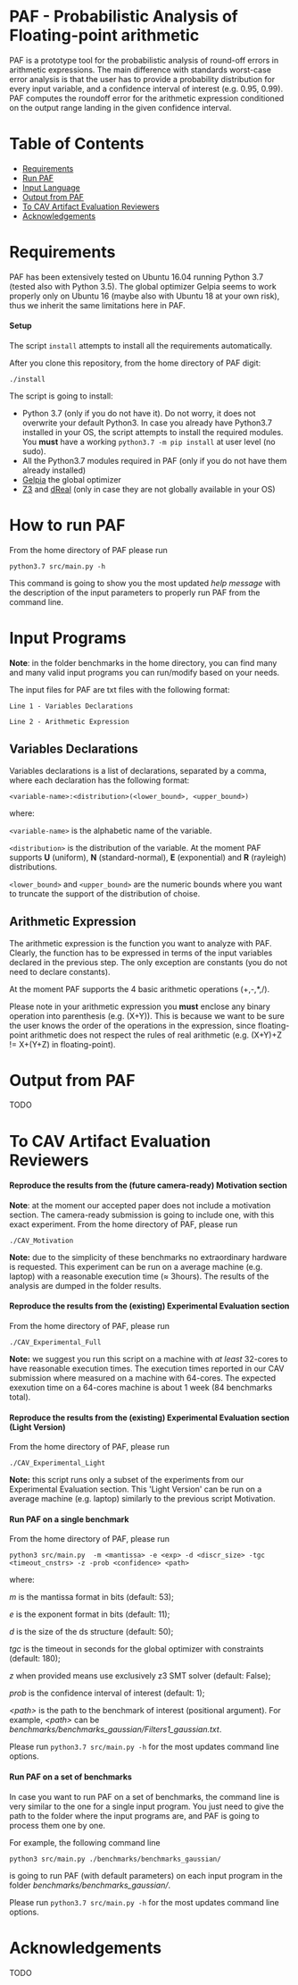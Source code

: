 # PAF - Probabilistic Analysis of Floating-point arithmetic
PAF is a prototype tool for the probabilistic analysis of round-off errors in arithmetic expressions. 
The main difference with standards worst-case error analysis is that the user has to provide 
a probability distribution for every input variable, 
and a confidence interval of interest (e.g. 0.95, 0.99). PAF computes the roundoff error for the arithmetic expression 
conditioned on the output range landing in the given confidence interval.

# Table of Contents
- [Requirements](#requirements)
- [Run PAF](#run)
- [Input Language](#input)
- [Output from PAF](#output) 
- [To CAV Artifact Evaluation Reviewers](#cav)
- [Acknowledgements](#ack)

# <a name="requirements"></a> Requirements
PAF has been extensively tested on Ubuntu 16.04 running Python 3.7 (tested also with Python 3.5).
The global optimizer Gelpia seems to work properly only on Ubuntu 16 
(maybe also with Ubuntu 18 at your own risk), thus we inherit the same limitations here in PAF.

#### Setup
The script ```install``` attempts to install all the requirements automatically.

After you clone this repository, from the home directory of PAF digit:

```./install```

The script is going to install:
* Python 3.7 (only if you do not have it). Do not worry, it does not overwrite your default Python3. In case you already have Python3.7 installed in your OS, the script attempts to install the required modules. You **must** have a working ```python3.7 -m pip install``` at user level (no sudo). 
* All the Python3.7 modules required in PAF (only if you do not have them already installed)
* [Gelpia](https://github.com/soarlab/gelpia/) the global optimizer
* [Z3](https://github.com/Z3Prover/z3) and [dReal](https://github.com/dreal/dreal4) (only in case they are not globally available in your OS)

# <a name="run"></a> How to run PAF
From the home directory of PAF please run

``` python3.7 src/main.py -h ``` 

This command is going to show you the most updated *help message* with the description of the input parameters to properly run PAF from the command line.

# <a name="input"></a> Input Programs

**Note**: in the folder benchmarks in the home directory, you can find many and many valid input programs you can run/modify based on your needs.

The input files for PAF are txt files with the following format:

``` Line 1 - Variables Declarations ``` 

``` Line 2 - Arithmetic Expression ```

## Variables Declarations

Variables declarations is a list of declarations, separated by a comma, where each declaration has the following format:

``` <variable-name>:<distribution>(<lower_bound>, <upper_bound>) ```

where:

``` <variable-name> ``` is the alphabetic name of the variable.

``` <distribution> ``` is the distribution of the variable. At the moment PAF supports **U** (uniform), **N** (standard-normal), **E** (exponential) and **R** (rayleigh) distributions.

``` <lower_bound> ``` and ```<upper_bound>``` are the numeric bounds where you want to truncate the support of the distribution of choise.

## Arithmetic Expression
The arithmetic expression is the function you want to analyze with PAF. Clearly, the function has to be expressed in terms of the input variables declared in the previous step. The only exception are constants (you do not need to declare constants). 

At the moment PAF supports the 4 basic arithmetic operations (+,-,\*,/).

Please note in your arithmetic expression you **must** enclose any binary operation into parenthesis (e.g. (X+Y)). 
This is because we want to be sure the user knows the order of the operations in the expression, since floating-point arithmetic does not respect the rules of real arithmetic (e.g. (X+Y)+Z != X+(Y+Z) in floating-point).

# <a name="output"></a> Output from PAF
TODO

# <a name="cav"></a> To CAV Artifact Evaluation Reviewers

#### Reproduce the results from the (future camera-ready) Motivation section
**Note**: at the moment our accepted paper does not include a motivation section. The camera-ready submission is going to include one, with this exact experiment.
From the home directory of PAF, please run

``` ./CAV_Motivation ```

**Note:** due to the simplicity of these benchmarks no extraordinary hardware is requested. This experiment can be run on a average machine (e.g. laptop) with a reasonable execution time (≈ 3hours). The results of the analysis are dumped in the folder results.

#### Reproduce the results from the (existing) Experimental Evaluation section
From the home directory of PAF, please run

``` ./CAV_Experimental_Full ```

**Note:** we suggest you run this script on a machine with *at least* 32-cores to have reasonable execution times. The execution times reported in our CAV submission where measured on a machine with 64-cores. The expected exexution time on a 64-cores machine is about 1 week (84 benchmarks total).

#### Reproduce the results from the (existing) Experimental Evaluation section (Light Version)
From the home directory of PAF, please run

``` ./CAV_Experimental_Light ```

**Note:** this script runs only a subset of the experiments from our Experimental Evaluation section. This 'Light Version' can be run on a average machine (e.g. laptop) similarly to the previous script Motivation.

#### Run PAF on a single benchmark

From the home directory of PAF, please run

```python3 src/main.py  -m <mantissa> -e <exp> -d <discr_size> -tgc <timeout_cnstrs> -z -prob <confidence> <path>```

where:

*m* is the mantissa format in bits (default: 53);

*e* is the exponent format in bits (default: 11);

*d* is the size of the ds structure (default: 50);

*tgc* is the timeout in seconds for the global optimizer with constraints (default: 180);

*z* when provided means use exclusively z3 SMT solver (default: False);

*prob* is the confidence interval of interest (default: 1);

*\<path\>* is the path to the benchmark of interest (positional argument). For example, *\<path\>* can be *benchmarks/benchmarks_gaussian/Filters1_gaussian.txt*.

Please run ``` python3.7 src/main.py -h ``` for the most updates command line options.

#### Run PAF on a set of benchmarks
In case you want to run PAF on a set of benchmarks, the command line is very similar to the one for a single input program.
You just need to give the path to the folder where the input programs are, and PAF is going to process them one by one.

For example, the following command line

```python3 src/main.py ./benchmarks/benchmarks_gaussian/```

is going to run PAF (with default parameters) on each input program in the folder *benchmarks/benchmarks_gaussian/*.

Please run ``` python3.7 src/main.py -h ``` for the most updates command line options.

# <a name="ack"></a> Acknowledgements
TODO


